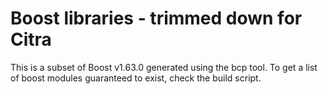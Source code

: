Boost libraries - trimmed down for Citra
========================================

This is a subset of Boost v1.63.0 generated using the bcp tool. To get a list of boost modules guaranteed to exist, check the build script.

